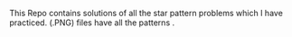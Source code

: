 This Repo contains  solutions of all the star pattern problems which I have practiced. (.PNG) files have all the patterns .
